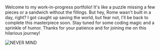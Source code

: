 Welcome to my work-in-progress portfolio! It's like a puzzle missing a few pieces or a sandwich without the fillings. But hey, Rome wasn't built in a day, right? I got caught up saving the world, but fear not, I'll be back to complete this masterpiece soon. Stay tuned for some coding magic and a sprinkle of humor. Thanks for your patience and for joining me on this hilarious journey!


![NEVER MIND](https://media1.giphy.com/media/nqCFcCwmMPWEk7P8hO/200w.gif)
